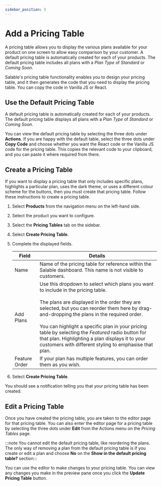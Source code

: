 ```yaml
---
sidebar_position: 5
---
```


# Add a Pricing Table

A pricing table allows you to display the various plans available for your
product on one screen to allow easy comparison by your customer. A default
pricing table is automatically created for each of your products. The default
pricing table includes all plans with a _Plan Type_ of _Standard_ or _Coming
Soon_.

Salable's pricing table functionality enables you to design your pricing table,
and it then generates the code that you need to display the pricing table. You
can copy the code in Vanilla JS or React.

## Use the Default Pricing Table

A default pricing table is automatically created for each of your products. The
default pricing table displays all plans with a _Plan Type_ of _Standard_ or
_Coming Soon_.

You can view the default pricing table by selecting the three dots under **Actions**. If you are happy with the default table, select the three dots under **Copy Code** and choose whether you want the React code or the Vanilla JS code for the pricing table. This copies the relevant code to your clipboard, and you can paste it where required
from there.

## Create a Pricing Table

If you want to display a pricing table that only includes specific plans,
highlights a particular plan, uses the dark theme, or uses a different colour
scheme for the buttons, then you must create that pricing table. Follow these
instructions to create a pricing table.

1. Select **Products** from the navigation menu on the left-hand side.
2. Select the product you want to configure.
3. Select the **Pricing Tables** tab on the sidebar.
4. Select **Create Pricing Table**.

5. Complete the displayed fields.

   | Field         | Details                                                                                                                                                                                                                                                                                                                                                                                                                                                                     |
   | ------------- | --------------------------------------------------------------------------------------------------------------------------------------------------------------------------------------------------------------------------------------------------------------------------------------------------------------------------------------------------------------------------------------------------------------------------------------------------------------------------- |
   | Name          | Name of the pricing table for reference within the Salable dashboard. This name is not visible to customers.                                                                                                                                                                                                                                                                                                                                                                |
   | Add Plans     | Use this dropdown to select which plans you want to include in the pricing table. <br /><br />The plans are displayed in the order they are selected, but you can reorder them here by drag-and-dropping the plans in the required order. <br /><br />You can highlight a specific plan in your pricing table by selecting the <i>Featured</i> radio button for that plan. Highlighting a plan displays it to your customers with different styling to emphasise that plan. |
   | Feature Order | If your plan has multiple features, you can order them as you wish.                                                                                                                                                                                                                                                                                                                                                                                                         |

6. Select **Create Pricing Table**.

You should see a notification telling you that your pricing table has been
created.

## Edit a Pricing Table

Once you have created the pricing table, you are taken to the editor page for
that pricing table. You can also enter the editor page for a pricing table by
selecting the three dots under **Edit** from the Actions menu on the _Pricing Tables_ page.

:::note You cannot edit the default pricing table, like reordering the plans. The only way of removing a plan from the default pricing table is if you create or edit a plan and choose **No** on the **Show in the default pricing table?** section:::

You can use the editor to make changes to your pricing table. You can view any
changes you make in the preview pane once you click the **Update Pricing Table**
button.
